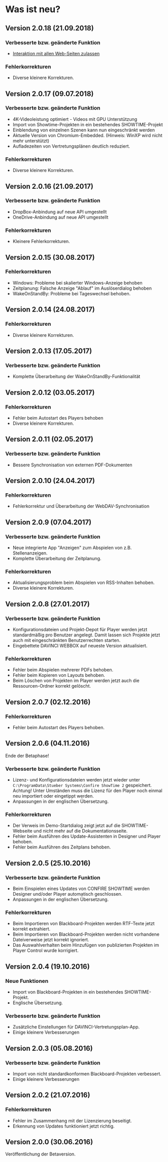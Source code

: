# Was ist neu?

## Version 2.0.18 (21.09.2018)

### Verbesserte bzw. geänderte Funktion

* [Interaktion mit allen Web-Seiten zulassen](/tips/website-interaction.md)

### Fehlerkorrekturen

* Diverse kleinere Korrekturen.

## Version 2.0.17 (09.07.2018)

### Verbesserte bzw. geänderte Funktion

* 4K-Videoleistung optimiert - Videos mit GPU Unterstützung
* Import von Showtime-Projekten in ein bestehendes SHOWTIME-Projekt
* Einblendung von einzelnen Szenen kann nun eingeschränkt werden
* Aktuelle Version von Chromium-Embedded. (Hinweis: WinXP wird nicht mehr unterstützt)
* Aufladezeiten von Vertretungsplänen deutlich reduziert.

### Fehlerkorrekturen

* Diverse kleinere Korrekturen.

## Version 2.0.16 (21.09.2017)

### Verbesserte bzw. geänderte Funktion

* DropBox-Anbindung auf neue API umgestellt
* OneDrive-Anbindung auf neue API umgestellt

### Fehlerkorrekturen

* Kleinere Fehlerkorrekturen.

## Version 2.0.15 (30.08.2017)

### Fehlerkorrekturen

* Windows: Probleme bei skalierter Windows-Anzeige behoben
* Zeitplanung: Falsche Anzeige "Ablauf" im Auslöserdialog behoben
* WakeOnStandBy: Probleme bei Tageswechsel behoben.

## Version 2.0.14 (24.08.2017)

### Fehlerkorrekturen

* Diverse kleinere Korrekturen.

## Version 2.0.13 (17.05.2017)

### Verbesserte bzw. geänderte Funktion

* Komplette Überarbeitung der WakeOnStandBy-Funktionalität

## Version 2.0.12 (03.05.2017)

### Fehlerkorrekturen

* Fehler beim Autostart des Players behoben
* Diverse kleinere Korrekturen.

## Version 2.0.11 (02.05.2017)

### Verbesserte bzw. geänderte Funktion

* Bessere Synchronisation von externen PDF-Dokumenten

## Version 2.0.10 (24.04.2017)

### Fehlerkorrekturen

* Fehlerkorrektur und Überarbeitung der WebDAV-Synchronisation

## Version 2.0.9 (07.04.2017)

### Verbesserte bzw. geänderte Funktion

* Neue integrierte App "Anzeigen" zum Abspielen von z.B. Stellenanzeigen.
* Komplette Überarbeitung der Zeitplanung.

### Fehlerkorrekturen

* Aktualisierungsproblem beim Abspielen von RSS-Inhalten behoben.
* Diverse kleinere Korrekturen.

## Version 2.0.8 (27.01.2017)

### Verbesserte bzw. geänderte Funktion

* Konfigurationsdateien und Projekt-Depot für Player werden jetzt standardmäßig pro Benutzer angelegt. Damit lassen sich Projekte jetzt auch mit eingeschränkten Benutzerrechten starten.
* Eingebettete DAVINCI WEBBOX auf neueste Version aktualisiert.

### Fehlerkorrekturen

* Fehler beim Abspielen mehrerer PDFs behoben.
* Fehler beim Kopieren von Layouts behoben.
* Beim Löschen von Projekten im Player werden jetzt auch die Ressourcen-Ordner korrekt gelöscht.

## Version 2.0.7 (02.12.2016)

### Fehlerkorrekturen

* Fehler beim Autostart des Players behoben.

## Version 2.0.6 (04.11.2016)

Ende der Betaphase!

### Verbesserte bzw. geänderte Funktion

* Lizenz- und Konfigurationsdateien werden jetzt wieder unter `C:\ProgramData\Stueber Systems\Confire ShowTime 2` gespeichert. Achtung! Unter Umständen muss die Lizenz für den Player noch einmal neu importiert oder eingetippt werden.
* Anpassungen in der englischen Übersetzung.

### Fehlerkorrekturen

* Der Verweis im Demo-Startdialog zeigt jetzt auf die SHOWTIME-Webseite und nicht mehr auf die Dokumentationsseite.
* Fehler beim Ausführen des Update-Assistenten in Designer und Player behoben.
* Fehler beim Ausführen des Zeitplans behoben.

## Version 2.0.5 (25.10.2016)

### Verbesserte bzw. geänderte Funktion

* Beim Einspielen eines Updates von CONFIRE SHOWTIME werden Designer und/oder Player automatisch geschlossen.
* Anpassungen in der englischen Übersetzung.

### Fehlerkorrekturen

* Beim Importieren von Blackboard-Projekten werden RTF-Texte jetzt korrekt extrahiert.
* Beim Importieren von Blackboard-Projekten werden nicht vorhandene Dateiverweise jetzt korrekt ignoriert.
* Das Auswahlverhalten beim Hinzufügen von publizierten Projekten im Player Control wurde korrigiert.

## Version 2.0.4 (19.10.2016)

### Neue Funktionen

* Import von Blackboard-Projekten in ein bestehendes SHOWTIME-Projekt.
* Englische Übersetzung.

### Verbesserte bzw. geänderte Funktion

* Zusätzliche Einstellungen für DAVINCI-Vertretungsplan-App.
* Einige kleinere Verbesserungen

## Version 2.0.3 (05.08.2016)

### Verbesserte bzw. geänderte Funktion

* Import von nicht standardkonformen Blackboard-Projekten verbessert.
* Einige kleinere Verbesserungen

## Version 2.0.2 (21.07.2016)

### Fehlerkorrekturen

* Fehler im Zusammenhang mit der Lizenzierung beseitigt.
* Erkennung von Updates funktioniert jetzt richtig.

## Version 2.0.0 (30.06.2016)

Veröffentlichung der Betaversion.